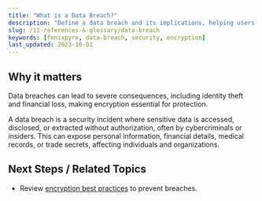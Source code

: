 ```yaml
---
title: "What is a Data Breach?"
description: "Define a data breach and its implications, helping users understand risks associated with unauthorized data access."
slug: /11-references-&-glossary/data-breach
keywords: [fenixpyre, data-breach, security, encryption]
last_updated: 2023-10-01
---
```


## Why it matters
Data breaches can lead to severe consequences, including identity theft and financial loss, making encryption essential for protection.

A data breach is a security incident where sensitive data is accessed, disclosed, or extracted without authorization, often by cybercriminals or insiders. This can expose personal information, financial details, medical records, or trade secrets, affecting individuals and organizations.

## Next Steps / Related Topics
- Review [encryption best practices](/02-core-concepts/encryption-model) to prevent breaches.